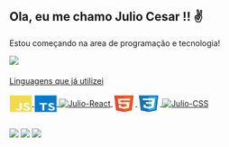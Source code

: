## Ola, eu me chamo Julio Cesar !! ✌️
Estou começando na area de programação e tecnologia!
<div align="left">
  <a href="https://github.com/JulioBonffim">
  <img height="180em" src="https://github-readme-stats.vercel.app/api?username=julioBonfim&show_icons=true&theme=dark&include_all_commits=true&count_private=true"/>
</div><br>
<div style="display: inline_block">Linguagens que já utilizei <br> <br>
  <img align="center" alt="Julio-Js" height="30" width="40" src="https://raw.githubusercontent.com/devicons/devicon/master/icons/javascript/javascript-plain.svg">
  <img align="center" alt="Julio-Ts" height="30" width="40" src="https://raw.githubusercontent.com/devicons/devicon/master/icons/typescript/typescript-plain.svg">
  <img align="center" alt="Julio-React" height="30" width="40" src="https://img.shields.io/badge/MySQL-00000F?style=for-the-badge&logo=mysql&logoColor=white">
  <img align="center" alt="Julio-HTML" height="30" width="40" src="https://raw.githubusercontent.com/devicons/devicon/master/icons/html5/html5-original.svg">
  <img align="center" alt="Julio-CSS" height="30" width="40" src="https://raw.githubusercontent.com/devicons/devicon/master/icons/css3/css3-original.svg">
  <img align="center" alt="Julio-CSS" height="30" width="40" src="https://img.shields.io/badge/Java-ED8B00?style=for-the-badge&logo=java&logoColor=white">
</div>
  
  ##
 
<div> 
  <a href="https://www.instagram.com/julio_bonffim/" target="_blank"><img src="https://img.shields.io/badge/Instagram-E4405F?style=for-the-badge&logo=instagram&logoColor=white"      target="_blank"></a>
  <a href="https://www.linkedin.com/in/julio-cesar-bonfim-180836218/" target="_blank"><img src="https://img.shields.io/badge/LinkedIn-0077B5?style=for-the-badge&logo=linkedin&logoColor=white" target="_blank"></a> 
  <a href = "mailto:ferreira_bonffim@hotmail.com"><img src="https://img.shields.io/badge/Microsoft_Outlook-0078D4?style=for-the-badge&logo=microsoft-outlook&logoColor=white"          target="_blank"></a>
</div>
